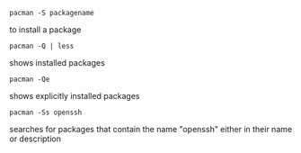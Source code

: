 ```
pacman -S packagename
```
to install a package

```
pacman -Q | less
```
shows installed packages

```
pacman -Qe
```
shows explicitly installed packages

```
pacman -Ss openssh
```
searches for packages that contain the name "openssh" either in their name or description
